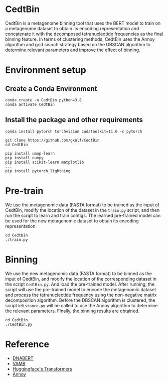 CedtBin
===
CedtBin is a metagenome binning tool that uses the BERT model to train on a metagenome dataset to obtain its encoding representation and concatenate it with the decomposed tetranucleotide frequencies as the final binning feature. In terms of clustering methods, CedtBin uses the Annoy algorithm and grid search strategy based on the DBSCAN algorithm to determine relevant parameters and improve the effect of binning.

Environment setup
===
Create a Conda Environment
---
```
conda create -n CedtBin python=3.8
conda activate CedtBin
```
Install the package and other requirements
---
```
conda install pytorch torchvision cudatoolkit=11.6 -c pytorch

git clone https://github.com/gxulf/CedtBin
cd CedtBin

pip install umap-learn
pip install numpy
pip install scikit-learn matplotlib 
...
pip install pytorch_lightning
```

Pre-train
===
We use the metagenomic data (FASTA format) to be trained as the input of CedtBin, modify the location of the dataset in the `train.py` script, and then run the script to learn and train contigs. The learned pre-trained model can be used for the new metagenomic dataset to obtain its encoding representation.
```
cd CedtBin
./train.py
```

Binning
===
We use the new metagenomic data (FASTA format) to be binned as the input of CedtBin, and modify the location of the corresponding dataset in the script `CedtBin.py`. And load the pre-trained model. After running, the script will use the pre-trained model to encode the metagenomic dataset and process the tetranucleotide frequency using the non-negative matrix decomposition algorithm. Before the DBSCAN algorithm is clustered, the script `kdistance.py` will be called to use the Annoy algorithm to determine the relevant parameters. Finally, the binning results are obtained.
```
cd CedtBin
./CedtBin.py
```

Reference
===
* [DNABERT](https://github.com/jerryji1993/DNABERT)
* [VAMB](https://github.com/RasmussenLab/vamb)
* [Huggingface's Transformers](https://github.com/huggingface/transformers)
* [Annoy](https://github.com/spotify/annoy)

